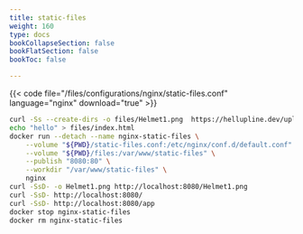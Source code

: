 ```yaml
---
title: static-files
weight: 160
type: docs
bookCollapseSection: false
bookFlatSection: false
bookToc: false

---
```


{{< code file="/files/configurations/nginx/static-files.conf" language="nginx" download="true" >}}

```bash
curl -Ss --create-dirs -o files/Helmet1.png  https://hellupline.dev/uploads/gallery/Helmet1_Sign.png
echo "hello" > files/index.html
docker run --detach --name nginx-static-files \
    --volume "${PWD}/static-files.conf:/etc/nginx/conf.d/default.conf" \
    --volume "${PWD}/files:/var/www/static-files" \
    --publish "8080:80" \
    --workdir "/var/www/static-files" \
    nginx
curl -SsD- -o Helmet1.png http://localhost:8080/Helmet1.png
curl -SsD- http://localhost:8080/
curl -SsD- http://localhost:8080/app
docker stop nginx-static-files
docker rm nginx-static-files
```
